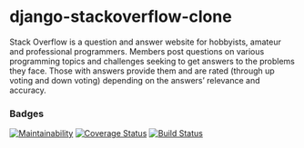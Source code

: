 # django-stackoverflow-clone
Stack Overflow is a question and answer website for hobbyists, amateur and professional programmers. Members post questions on various programming topics and challenges seeking to get answers to the problems they face. Those with answers provide them and are rated (through up voting and down voting) depending on the answers’ relevance and accuracy.

### Badges
[![Maintainability](https://api.codeclimate.com/v1/badges/8e67326673a5abaa7f0e/maintainability)](https://codeclimate.com/github/tomuhenry/django-stackoverflow-clone/maintainability) [![Coverage Status](https://coveralls.io/repos/github/tomuhenry/django-stackoverflow-clone/badge.svg?branch=develop)](https://coveralls.io/github/tomuhenry/django-stackoverflow-clone?branch=develop) [![Build Status](https://travis-ci.org/tomuhenry/django-stackoverflow-clone.svg?branch=develop)](https://travis-ci.org/tomuhenry/django-stackoverflow-clone)
